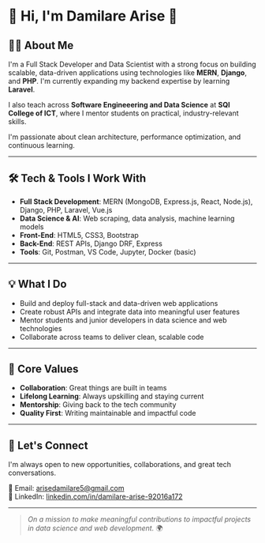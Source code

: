 # 👋 Hi, I'm Damilare Arise 🚀

## 👨‍💻 About Me

I'm a Full Stack Developer and Data Scientist with a strong focus on building scalable, data-driven applications using technologies like **MERN**, **Django**, and **PHP**. I'm currently expanding my backend expertise by learning **Laravel**.  

I also teach across **Software Engineeering and Data Science** at **SQI College of ICT**, where I mentor students on practical, industry-relevant skills.  

I'm passionate about clean architecture, performance optimization, and continuous learning.

---

## 🛠️ Tech & Tools I Work With

- **Full Stack Development**: MERN (MongoDB, Express.js, React, Node.js), Django, PHP, Laravel, Vue.js  
- **Data Science & AI**: Web scraping, data analysis, machine learning models  
- **Front-End**: HTML5, CSS3, Bootstrap  
- **Back-End**: REST APIs, Django DRF, Express  
- **Tools**: Git, Postman, VS Code, Jupyter, Docker (basic)

---

## 💡 What I Do

- Build and deploy full-stack and data-driven web applications  
- Create robust APIs and integrate data into meaningful user features  
- Mentor students and junior developers in data science and web technologies  
- Collaborate across teams to deliver clean, scalable code  

---

## 🌟 Core Values

- **Collaboration**: Great things are built in teams  
- **Lifelong Learning**: Always upskilling and staying current  
- **Mentorship**: Giving back to the tech community  
- **Quality First**: Writing maintainable and impactful code

---

## 🤝 Let's Connect

I'm always open to new opportunities, collaborations, and great tech conversations.

📧 Email: [arisedamilare5@gmail.com](mailto:arisedamilare5@gmail.com)  
🔗 LinkedIn: [linkedin.com/in/damilare-arise-92016a172](https://www.linkedin.com/in/damilare-arise-92016a172)

---

> *On a mission to make meaningful contributions to impactful projects in data science and web development.* 🌍
